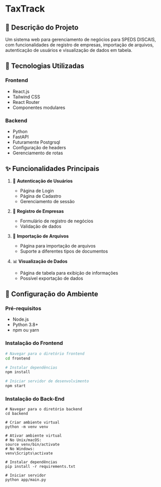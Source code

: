 # TaxTrack

## 📌 Descrição do Projeto

Um sistema web para gerenciamento de negócios para SPEDS DISCAIS, com funcionalidades de registro de empresas, importação de arquivos, autenticação de usuários e visualização de dados em tabela.

## 🚀 Tecnologias Utilizadas

### Frontend

- React.js
- Tailwind CSS
- React Router
- Componentes modulares

### Backend

- Python
- FastAPI
- Futuramente Postgrsql
- Configuração de headers
- Gerenciamento de rotas


## ✨ Funcionalidades Principais

1. 🔐 **Autenticação de Usuários**
   - Página de Login
   - Página de Cadastro
   - Gerenciamento de sessão

2. 🏢 **Registro de Empresas**
   - Formulário de registro de negócios
   - Validação de dados

3. 📁 **Importação de Arquivos**
   - Página para importação de arquivos
   - Suporte a diferentes tipos de documentos

4. 📊 **Visualização de Dados**
   - Página de tabela para exibição de informações
   - Possível exportação de dados

## 🔧 Configuração do Ambiente

### Pré-requisitos

- Node.js
- Python 3.8+
- npm ou yarn

### Instalação do Frontend

```bash
# Navegar para o diretório frontend
cd frontend

# Instalar dependências
npm install

# Iniciar servidor de desenvolvimento
npm start
```

### Instalação do Back-End
```
# Navegar para o diretório backend
cd backend

# Criar ambiente virtual
python -m venv venv

# Ativar ambiente virtual
# No Unix/macOS:
source venv/bin/activate
# No Windows:
venv\Scripts\activate

# Instalar dependências
pip install -r requirements.txt

# Iniciar servidor
python app/main.py
```
